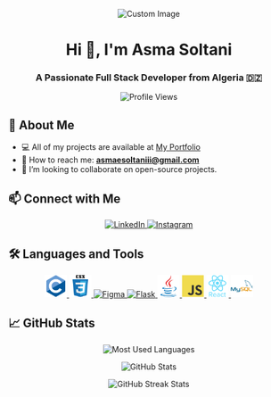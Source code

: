 <p align="center">
  <img src="https://i.pinimg.com/736x/72/16/90/7216901ce95c8c477170f7560dad03db.jpg" alt="Custom Image" width="400" />
</p>

<h1 align="center">Hi 👋, I'm Asma Soltani</h1>
<h3 align="center">A Passionate Full Stack Developer from Algeria 🇩🇿</h3>

<p align="center">
  <img src="https://komarev.com/ghpvc/?username=aasmaa01&label=Profile%20views&color=0e75b6&style=flat" alt="Profile Views" />
</p>

## 🌟 About Me

- 💻 All of my projects are available at [My Portfolio](https://aasmaa01.github.io/Personal-Profile/#projects)
- 💌 How to reach me: **asmaesoltaniii@gmail.com**
- 👯 I’m looking to collaborate on open-source projects.

## 📫 Connect with Me

<p align="center">
  <a href="https://linkedin.com/in/asma-soltani-82505b255" target="_blank">
    <img src="https://raw.githubusercontent.com/rahuldkjain/github-profile-readme-generator/master/src/images/icons/Social/linked-in-alt.svg" alt="LinkedIn" height="30" width="40" />
  </a>
  <a href="https://instagram.com/aasmaa__as" target="_blank">
    <img src="https://raw.githubusercontent.com/rahuldkjain/github-profile-readme-generator/master/src/images/icons/Social/instagram.svg" alt="Instagram" height="30" width="40" />
  </a>
</p>

## 🛠️ Languages and Tools

<p align="center">
  <a href="https://www.cprogramming.com/" target="_blank"> <img src="https://raw.githubusercontent.com/devicons/devicon/master/icons/c/c-original.svg" alt="C" width="40" height="40"/> </a>
  <a href="https://www.w3schools.com/css/" target="_blank"> <img src="https://raw.githubusercontent.com/devicons/devicon/master/icons/css3/css3-original-wordmark.svg" alt="CSS3" width="40" height="40"/> </a>
  <a href="https://www.figma.com/" target="_blank"> <img src="https://www.vectorlogo.zone/logos/figma/figma-icon.svg" alt="Figma" width="40" height="40"/> </a>
  <a href="https://flask.palletsprojects.com/" target="_blank"> <img src="https://www.vectorlogo.zone/logos/pocoo_flask/pocoo_flask-icon.svg" alt="Flask" width="40" height="40"/> </a>
  <a href="https://www.java.com" target="_blank"> <img src="https://raw.githubusercontent.com/devicons/devicon/master/icons/java/java-original.svg" alt="Java" width="40" height="40"/> </a>
  <a href="https://developer.mozilla.org/en-US/docs/Web/JavaScript" target="_blank"> <img src="https://raw.githubusercontent.com/devicons/devicon/master/icons/javascript/javascript-original.svg" alt="JavaScript" width="40" height="40"/> </a>
  <a href="https://reactjs.org/" target="_blank"> <img src="https://raw.githubusercontent.com/devicons/devicon/master/icons/react/react-original-wordmark.svg" alt="React" width="40" height="40"/> </a>
  <a href="https://www.mysql.com/" target="_blank"> <img src="https://raw.githubusercontent.com/devicons/devicon/master/icons/mysql/mysql-original-wordmark.svg" alt="MySQL" width="40" height="40"/> </a>
</p>

## 📈 GitHub Stats

<p align="center">
  <img src="https://github-readme-stats.vercel.app/api/top-langs?username=aasmaa01&show_icons=true&locale=en&layout=compact" alt="Most Used Languages" />
</p>

<p align="center">
  <img src="https://github-readme-stats.vercel.app/api?username=aasmaa01&show_icons=true&locale=en" alt="GitHub Stats" />
</p>

<p align="center">
  <img src="https://github-readme-streak-stats.herokuapp.com/?user=aasmaa01&" alt="GitHub Streak Stats" />
</p>
